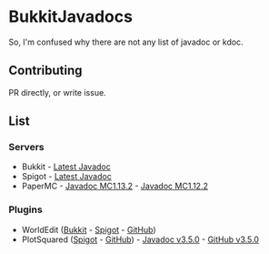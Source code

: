 # BukkitJavadocs
So, I'm confused why there are not any list of javadoc or kdoc.

## Contributing
PR directly, or write issue.

## List
### Servers
* Bukkit - [Latest Javadoc]()
* Spigot - [Latest Javadoc]()
* PaperMC - [Javadoc MC1.13.2](https://papermc.io/javadocs/1.13/overview-summary.html) - [Javadoc MC1.12.2](https://papermc.io/javadocs/1.12/overview-summary.html) 
### Plugins
* WorldEdit ([Bukkit]() - [Spigot]() - [GitHub]())
* PlotSquared ([Spigot](https://www.spigotmc.org/resources/plotsquared.1177/) - [GitHub](https://github.com/IntellectualSites/PlotSquared/)) - [Javadoc v3.5.0](https://empcraft.com/plotsquared/doc/) - [GitHub v3.5.0](https://github.com/IntellectualSites/PlotSquared/releases/tag/v3.5.0)
